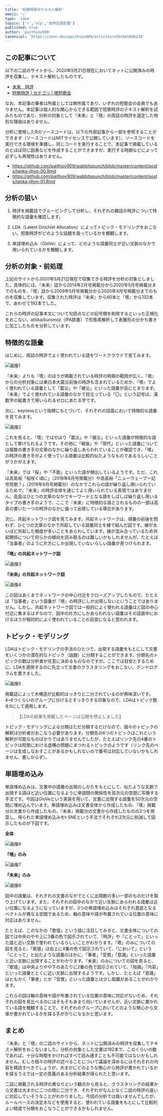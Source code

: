 ```yaml
---
title: '短歌時評のテキスト解析'
emoji: '✏️'
type: 'idea'
topics: ['r','nlp','自然言語処理']
published: true
author: 'paithiov909'
canonical: 'https://zenn.dev/paithiov909/articles/nfbcb659d6134'
---
```


## この記事について

以下の二誌のサイトから、2020年5月21日現在においてネットに公開済みの時評を収集し、テキスト解析したものです。

* [未来　時評](http://www.miraitankakai.com/comments.html)
* [短歌時評 \| カテゴリ \| 塔短歌会](http://toutankakai.com/magazine/category/tanka_jihyo/)

なお、本記事の筆者は所属としては無所属であり、いずれの短歌会の会員でもありません。本記事は個人的な関心からできる範囲で短歌時評のテキスト解析を試みたものであり、分析の対象として『未来』と『塔』の両誌の時評を選定した特別な理由はありません。

分析に使用したRのソースコードは、以下の外部記事から一部を参照することができます（ソースコードはMITライセンスで公開しています）。ソースコードを実行できる環境を準備し、同じコードを実行することで、本記事で掲載しているのとほぼ同じ図表などを作成することができますが、実行する時期などによって必ずしも再現性はありません。

* https://github.com/paithiov909/wabbitspunch/blob/master/content/posts/tanka-jihyo-00.Rmd
* https://github.com/paithiov909/wabbitspunch/blob/master/content/posts/tanka-jihyo-01.Rmd

## 分析の狙い

1. 時評を掲載誌でグルーピングして分析し、それぞれの雑誌の時評について特徴的な語彙を確認します。

2. LDA（Latent Dirichlet Allocation）によってトピック・モデリングをおこない、短歌時評がどのような話題を扱っているかを概観します。

3. 単語埋め込み（GloVe）によって、どのような語彙同士が近い文脈のなかで用いられているかを概観します。

## 分析の対象・前処理

上記のサイトから2020年5月21日現在で収集できる時評を分析の対象としました。具体的には、『未来』誌から2014年2月号掲載分から2020年5月号掲載分までのものを、『塔』誌から2009年5月号掲載分から2020年4月号掲載分までのものを収集しています。収集された時評は『未来』から60本と『塔』から132本で、あわせて192本でした。

これらの時評の記事本文について句読点などの記号類を削除するといった正規化をおこない、atilika/kuromoji（IPA辞書）で形態素解析して表層形の分かち書きに加工したものを分析しています。

## 特徴的な語彙

はじめに、両誌の時評でよく使われている語をワードクラウドで見てみます。

![&#x753B;&#x50CF;1](https://assets.st-note.com/production/uploads/images/26268702/picture_pc_1d90be3ca1322ec088bb32091dcea556.png)

『未来』よりも『塔』のほうが掲載されている時評の時期の範囲が広く、『塔』からの分析対象には東日本大震災前後の時評も含まれているためか、『塔』でよく使われている語彙として「震災」や「被災」といった語彙が目にとまります。『未来』でよく使われている語彙のなかで目立っている「〇」という記号は、漢数字の縦書きで用いられるゼロにあたる字です。

次に、keynessという指標にもとづいて、それぞれの誌面において特徴的な語彙を見てみます。

![&#x753B;&#x50CF;2](https://assets.st-note.com/production/uploads/images/26269238/picture_pc_aa01e8671a80db71427366833e3da1f2.png)

これを見ると、『塔』ではやはり「震災」や「被災」といった語彙が特徴的な語として挙げられるようです。その他に「戦後」や「現代」といった語彙については複数の書き手の文章のなかに繰り返しあらわれていることが確認でき、「塔」の時評の書き手がよく使っている語彙は比較的似たようなものであるらしいことがうかがえます。

『未来』では「桜」や「不能」といった語が頻出しているようです。ただ、これは高島裕「桜咲く頃に」（2018年6月号掲載分）や高島裕「ニューウェーブ＝記号短歌？」（2019年8月号掲載分）のなかでこれらの語が繰り返し用いられているためで、『未来』の時評全体を通じてよく用いられている表現ではありません。高島はひとつの文章のなかでキーワードとなる語をしばしば繰り返し用いるタイプの書き手のようで、ここで『未来』に特徴的な語とされるものの一部は高島の書いた一つの時評のなかに偏って出現している場合があります。

次に、共起ネットワーク図を見てみます。共起ネットワークは、順番の前後を問わず、ひとつの文章のなかで共起している語彙同士を線で結んだ図です。線が太いほど共起した頻度が多いことをあらわしています。線が混み合っているため共起関係について何らかの傾向を読み取るのは難しいかもしれませんが、たとえば「当事者」のように片方にしか出現していないらしい語彙が見つけられます。

**『塔』の共起ネットワーク図**

![&#x753B;&#x50CF;3](https://assets.st-note.com/production/uploads/images/26269964/picture_pc_ccea982dcbfc608f80e0b97c07a1d267.png)

**『未来』の共起ネットワーク図**

![&#x753B;&#x50CF;4](https://assets.st-note.com/production/uploads/images/26270018/picture_pc_ecf4cd1934cd50fd68f250c70d8de912.png)

この図はあくまでネットワークの中心付近をクローズアップしたもので、たとえば「当事者」という語彙が『塔』の時評にしか出現しないということではありません。しかし、共起ネットワーク図では一般的によく使われる語彙ほど図の中心付近に集まるはずなので、図中の片方にしかあらわれない語彙はその誌面中におけるほうが相対的によく使われていることの目安になると思われます。

## トピック・モデリング

LDAはトピック・モデリングの手法のひとつで、出現する語彙をもとにして文書をいくつかの潜在的なトピック（話題）に分類することができます。分類先のトピックの数は分析者が任意に決めるものなのですが、ここでは目安とするために、LDAを適用するのに先立って文書のクラスタリングをおこない、デンドログラムを書きました。

![&#x753B;&#x50CF;5](https://assets.st-note.com/production/uploads/images/26271374/picture_pc_dafdde95bd764afd50d23ca24f79cd07.png)

掲載誌によって木構造が比較的はっきりと二分されているのが興味深いです。4~6つくらいのグループに分けるとすっきりする印象なので、LDAはトピック数を6にして適用します。

> 【LDAの結果を掲載したページは公開を停止しました】

トピック・モデリングによる分類はただ分類するだけなので、個々のトピックの解釈は分析者がおこなう必要があります。分類先の6つのトピックはこれという解釈が可能なものばかりではありませんでしたが、たとえばリンク先の4番のトピックは短歌における虚構の問題にまつわるトピックのようです（リンク先のページは生成しなおすことがあるかもしれないので番号は対応していないかもしれません、悪しからず）。

## 単語埋め込み

単語埋め込みは、文書中の語彙の出現のしかたをもとにして、似たような文脈で出現する語ほど近い位置になるように単語間の関係性を高次元の空間に写像する手法です。今回はGloVeという実装を用いて、文書に出現する語彙を50次元の空間に埋め込んでいます。単語埋め込みは文書全体から作成したもの、『塔』掲載分の文書から作成したもの、『未来』掲載分の文書から作成したものの3つを用意し、得られた単語埋め込みをt-SNEという手法でそれぞれ2次元に削減して図示したものが下図です。

**全体**

![&#x753B;&#x50CF;6](https://assets.st-note.com/production/uploads/images/26293956/picture_pc_2f8d32a7b38fdbc27a4d245fb7744d47.png)

**『塔』のみ**

![&#x753B;&#x50CF;7](https://assets.st-note.com/production/uploads/images/26294043/picture_pc_71db14d2792b6c63f42c08476bc47b08.png)

**『未来』のみ**

![&#x753B;&#x50CF;8](https://assets.st-note.com/production/uploads/images/26295133/picture_pc_05359ab32b88557a3ebecb89e79175ed.png)

図中の語彙は、それぞれの文書のなかでとくに出現数の多い一部のものだけを取り上げています。また、それぞれの図中のなかで近い文脈にあらわれる語彙は近い位置になるようになっていますが、3つの単語埋め込みはそれぞれ基底となるベクトルが異なる空間であるため、軸の意味や語が布置されている位置の意味に対応はありません。

たとえば、このなかの「歌壇」という語に注目してみると、文書全体についての図では中央のやや上に3番の色で図示されていて、「時評」や「にとって」といった語と近い文脈で使われているらしいことがわかります。『塔』のみについての図を見ると、「歌壇」は右上に4番の色で図示されていて、「において」という「にとって」と似たような語彙のほかに、「筆者」「受賞」「意識」といった語彙と近い文脈に出現することがわかります。『未来』のみについての図を見ると、「歌壇」は中央よりやや下のあたりに2番の色で図示されていて、「指摘」「内容」といった語彙ととくに近い文脈に出現するようです。しかし、たとえば「意識」はともかく「筆者」とか「受賞」といった語彙とは少し距離があることがわかります。

これらの図は軸の意味や語が布置されている位置の意味に対応がないため、それぞれの図を見比べるのにはそもそもあまり向いていませんが、近い文脈に置かれている語を概観することで、それぞれのグループにおいてどのような関心から文章が書かれているかを探る手がかりになるかと思います。

## まとめ

『未来』と『塔』の二誌のサイトから、ネットに公開済みの時評を収集してテキスト解析をおこないました。分析の対象とした文書は192本で、このくらいの数であれば、十分な時間をかければすべて読み通すことも不可能ではないかもしれません。むしろ個々の時評の述べることについて議論を深めるにはそれぞれの内容を精読すべきでしょうが、大まかにどのような関心から時評が書かれているかを探るうえでは一定の意義のある分析結果が得られたと思います。

二誌に掲載される時評の異なりという観点から見ると、クラスタリングの結果から文書は大まかに二つの枝に二分でき、それぞれがなんとなく二誌の時評の違いに対応していそうなことがわかりました。今回の分析では扱いませんでしたが、ルールベースの決定木などを使用すると、使われている語彙をもとにして比較的よい精度で分類をおこなうことができるかもしれません。

